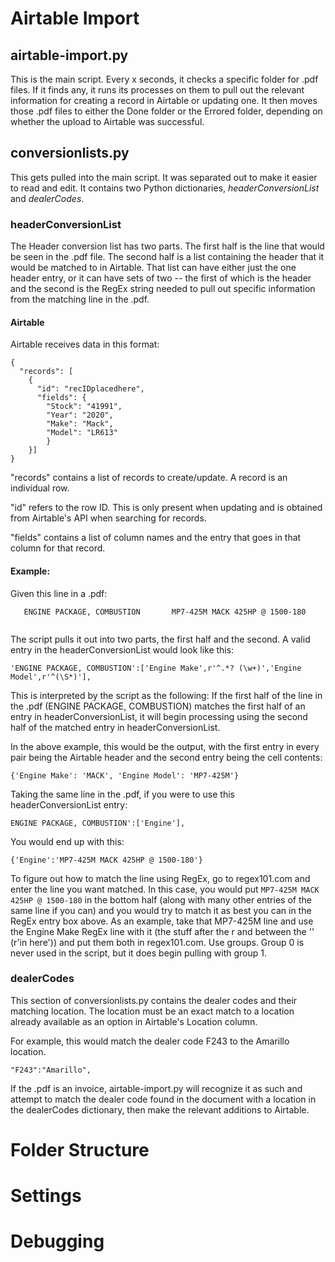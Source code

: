 # Airtable Import
## airtable-import.py
This is the main script. Every x seconds, it checks a specific folder for .pdf files. If it finds any, it runs its processes on them to pull out the relevant information for creating a record in Airtable or updating one. It then moves those .pdf files to either the Done folder or the Errored folder, depending on whether the upload to Airtable was successful.

## conversionlists.py
This gets pulled into the main script. It was separated out to make it easier to read and edit. It contains two Python dictionaries, *headerConversionList* and *dealerCodes*.

### headerConversionList
The Header conversion list has two parts. The first half is the line that would be seen in the .pdf file. The second half is a list containing the header that it would be matched to in Airtable. That list can have either just the one header entry, or it can have sets of two -- the first of which is the header and the second is the RegEx string needed to pull out specific information from the matching line in the .pdf.

#### Airtable
Airtable receives data in this format:
```
{
  "records": [
    {
      "id": "recIDplacedhere",
      "fields": {
        "Stock": "41991",
        "Year": "2020",
        "Make": "Mack",
        "Model": "LR613"
        }
    }]
} 
```

"records" contains a list of records to create/update. A record is an individual row.

"id" refers to the row ID. This is only present when updating and is obtained from Airtable's API when searching for records.

"fields" contains a list of column names and the entry that goes in that column for that record.


#### Example:
Given this line in a .pdf:

```
   ENGINE PACKAGE, COMBUSTION       MP7-425M MACK 425HP @ 1500-180
   
```

The script pulls it out into two parts, the first half and the second.
A valid entry in the headerConversionList would look like this:
```
'ENGINE PACKAGE, COMBUSTION':['Engine Make',r'^.*? (\w+)','Engine Model',r'^(\S*)'],
```

This is interpreted by the script as the following:
If the first half of the line in the .pdf (ENGINE PACKAGE, COMBUSTION) matches the first half of an entry in headerConversionList, it will begin processing using the second half of the matched entry in headerConversionList.

In the above example, this would be the output, with the first entry in every pair being the Airtable header and the second entry being the cell contents:
```
{'Engine Make': 'MACK', 'Engine Model': 'MP7-425M'}
```

Taking the same line in the .pdf, if you were to use this headerConversionList entry:

```
ENGINE PACKAGE, COMBUSTION':['Engine'],
```

You would end up with this:
```
{'Engine':'MP7-425M MACK 425HP @ 1500-180'}
```

To figure out how to match the line using RegEx, go to regex101.com and enter the line you want matched. In this case, you would put `MP7-425M MACK 425HP @ 1500-180` in the bottom half (along with many other entries of the same line if you can) and you would try to match it as best you can in the RegEx entry box above. As an example, take that MP7-425M line and use the Engine Make RegEx line with it (the stuff after the r and between the '' (r'in here')) and put them both in regex101.com. Use groups. Group 0 is never used in the script, but it does begin pulling with group 1.


### dealerCodes
This section of conversionlists.py contains the dealer codes and their matching location. The location must be an exact match to a location already available as an option in Airtable's Location column.

For example, this would match the dealer code F243 to the Amarillo location.

`"F243":"Amarillo",`

If the .pdf is an invoice, airtable-import.py will recognize it as such and attempt to match the dealer code found in the document with a location in the dealerCodes dictionary, then make the relevant additions to Airtable.



# Folder Structure

# Settings

# Debugging
